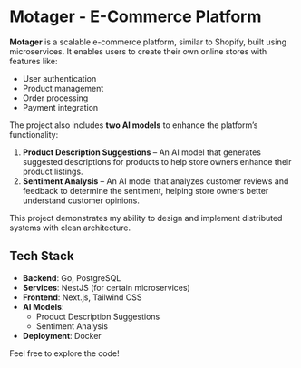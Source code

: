# Motager - E-Commerce Platform

**Motager** is a scalable e-commerce platform, similar to Shopify, built using microservices. It enables users to create their own online stores with features like:

- User authentication
- Product management
- Order processing
- Payment integration

The project also includes **two AI models** to enhance the platform’s functionality:

1. **Product Description Suggestions** – An AI model that generates suggested descriptions for products to help store owners enhance their product listings.
2. **Sentiment Analysis** – An AI model that analyzes customer reviews and feedback to determine the sentiment, helping store owners better understand customer opinions.

This project demonstrates my ability to design and implement distributed systems with clean architecture.

## Tech Stack
- **Backend**: Go, PostgreSQL
- **Services**: NestJS (for certain microservices)
- **Frontend**: Next.js, Tailwind CSS
- **AI Models**:
  - Product Description Suggestions
  - Sentiment Analysis
- **Deployment**: Docker

Feel free to explore the code!
